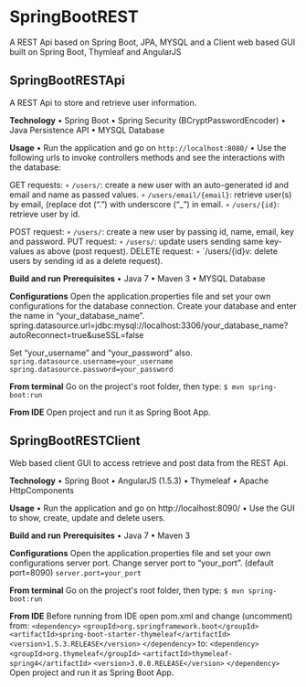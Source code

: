 # SpringBootREST
A REST Api based on Spring Boot, JPA, MYSQL and a Client web based GUI built on Spring Boot, Thymleaf and AngularJS

## SpringBootRESTApi ##

A REST Api to store and retrieve user information.

**Technology**
	•	Spring Boot
	•	Spring Security (BCryptPasswordEncoder)
	•	Java Persistence API
	•	MYSQL Database

**Usage**
	•	Run the application and go on `http://localhost:8080/`
	•	Use the following urls to invoke controllers methods and see the interactions with the database:
	
GET requests:
	◦	`/users/`: create a new user with an auto-generated id and email and name as passed values.
	◦	`/users/email/{email}`: retrieve user(s) by email, (replace dot (“.”) with underscore (“_”) in email.
	◦	`/users/{id}`: retrieve user by id.

POST request:
	◦	`/users/`: create a new user by passing id, name, email, key and password.
PUT request:
	◦	`/users/`: update users sending same key-values as above (post request).
DELETE request:
	◦	`/users/{id}v: delete users by sending id as a delete request).


**Build and run**
**Prerequisites**
	•	Java 7
	•	Maven 3
	•	MYSQL Database

**Configurations**
Open the application.properties file and set your own configurations for the database connection.
Create your database and enter the name in “your_database_name”. 
spring.datasource.url=jdbc:mysql://localhost:3306/your_database_name?autoReconnect=true&useSSL=false

Set “your_username” and “your_password” also.
`spring.datasource.username=your_username`
`spring.datasource.password=your_password`

**From terminal**
Go on the project's root folder, then type:
`$ mvn spring-boot:run`

**From IDE**
Open project and run it as Spring Boot App.


## SpringBootRESTClient ##

Web based client GUI to access retrieve and post data from the REST Api.

**Technology**
	•	Spring Boot
	•	AngularJS (1.5.3)
	•	Thymeleaf
	•	Apache HttpComponents

**Usage**
	•	Run the application and go on http://localhost:8090/
	•	Use the GUI to show, create, update and delete users.


**Build and run**
**Prerequisites**
	•	Java 7
	•	Maven 3

**Configurations**
Open the application.properties file and set your own configurations server port.
Change server port to “your_port”. (default port=8090)
`server.port=your_port`

**From terminal**
Go on the project's root folder, then type:
`$ mvn spring-boot:run`

**From IDE**
Before running from IDE open pom.xml and change (uncomment) from:
`<dependency>`
	`<groupId>org.springframework.boot</groupId>`
	`<artifactId>spring-boot-starter-thymeleaf</artifactId>`
	`<version>1.5.3.RELEASE</version>`
`</dependency>`
to:
`<dependency>`
	`<groupId>org.thymeleaf</groupId>`
	`<artifactId>thymeleaf-spring4</artifactId>`
	`<version>3.0.0.RELEASE</version>`
`</dependency>`
Open project and run it as Spring Boot App.
